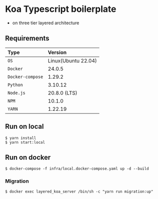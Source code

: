 # Koa Typescript boilerplate 
- on three tier layered architecture

## Requirements

| Type                  | Version              |
|:---------------------|:-----------------|
| `OS`                 | Linux(Ubuntu 22.04) |
| `Docker`             | 24.0.5 |
| `Docker-compose`     | 1.29.2 |
| `Python`             | 3.10.12
| `Node.js`            | 20.8.0 (LTS) |
| `NPM`            | 10.1.0 |
| `YARN`            | 1.22.19 |

## Run on local
```
$ yarn install
$ yarn start:local
```

## Run on docker
```
$ docker-compose -f infra/local.docker-compose.yaml up -d --build
```

### Migration
```
$ docker exec layered_koa_server /bin/sh -c "yarn run migration:up"
```
